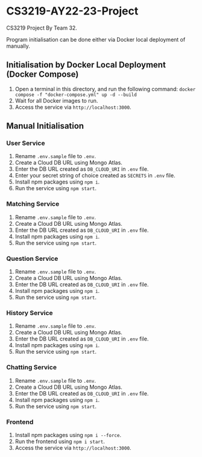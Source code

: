 # CS3219-AY22-23-Project

CS3219 Project By Team 32.

Program initialisation can be done either via Docker local deployment of manually.

## Initialisation by Docker Local Deployment (Docker Compose)
1. Open a terminal in this directory, and run the following command: 
`docker compose -f "docker-compose.yml" up -d --build`
2. Wait for all Docker images to run.
3. Access the service via `http://localhost:3000`.

## Manual Initialisation
### User Service
1. Rename `.env.sample` file to `.env`.
2. Create a Cloud DB URL using Mongo Atlas.
3. Enter the DB URL created as `DB_CLOUD_URI` in `.env` file.
3. Enter your secret string of choice created as `SECRETS` in `.env` file.
4. Install npm packages using `npm i`.
5. Run the service using `npm start`.

### Matching Service
1. Rename `.env.sample` file to `.env`.
2. Create a Cloud DB URL using Mongo Atlas.
3. Enter the DB URL created as `DB_CLOUD_URI` in `.env` file.
4. Install npm packages using `npm i`.
5. Run the service using `npm start`.

### Question Service
1. Rename `.env.sample` file to `.env`.
2. Create a Cloud DB URL using Mongo Atlas.
3. Enter the DB URL created as `DB_CLOUD_URI` in `.env` file.
4. Install npm packages using `npm i`.
5. Run the service using `npm start`.

### History Service
1. Rename `.env.sample` file to `.env`.
2. Create a Cloud DB URL using Mongo Atlas.
3. Enter the DB URL created as `DB_CLOUD_URI` in `.env` file.
4. Install npm packages using `npm i`.
5. Run the service using `npm start`.

### Chatting Service
1. Rename `.env.sample` file to `.env`.
2. Create a Cloud DB URL using Mongo Atlas.
3. Enter the DB URL created as `DB_CLOUD_URI` in `.env` file.
4. Install npm packages using `npm i`.
5. Run the service using `npm start`.

### Frontend
1. Install npm packages using `npm i --force`.
2. Run the frontend using `npm i start`.
3. Access the service via `http://localhost:3000`.
